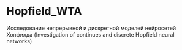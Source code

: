 # Hopfield_WTA
Исследование непрерывной и дискретной моделей нейросетей Хопфилда (Investigation of continues and discrete Hopfield neural networks)
